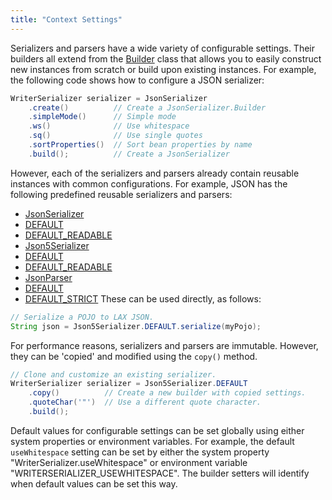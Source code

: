 ```yaml
---
title: "Context Settings"
---
```


Serializers and parsers have a wide variety of configurable settings.  Their builders all extend from the
[Builder](../apidocs/org/apache/juneau/BeanContext/Builder.html) class that allows you to easily construct new instances from scratch or build upon existing instances.
For example, the following code shows how to configure a JSON serializer:
```java
WriterSerializer serializer = JsonSerializer
    .create()          // Create a JsonSerializer.Builder
    .simpleMode()      // Simple mode
    .ws()              // Use whitespace
    .sq()              // Use single quotes
    .sortProperties()  // Sort bean properties by name
    .build();          // Create a JsonSerializer
```
However, each of the serializers and parsers already contain reusable instances with common configurations.
For example, JSON has the following predefined reusable serializers and parsers:
- [JsonSerializer](../apidocs/org/apache/juneau/json/JsonSerializer.html)
- [DEFAULT](../apidocs/org/apache/juneau/json/JsonSerializer.html#DEFAULT)
- [DEFAULT_READABLE](../apidocs/org/apache/juneau/json/JsonSerializer.html#DEFAULT_READABLE)
- [Json5Serializer](../apidocs/org/apache/juneau/json/Json5Serializer.html)
- [DEFAULT](../apidocs/org/apache/juneau/json/Json5Serializer.html#DEFAULT)
- [DEFAULT_READABLE](../apidocs/org/apache/juneau/json/Json5Serializer.html#DEFAULT_READABLE)
- [JsonParser](../apidocs/org/apache/juneau/json/JsonParser.html)
- [DEFAULT](../apidocs/org/apache/juneau/json/JsonParser.html#DEFAULT)
- [DEFAULT_STRICT](../apidocs/org/apache/juneau/json/JsonParser.html#DEFAULT_STRICT)
These can be used directly, as follows:
```java
// Serialize a POJO to LAX JSON.
String json = Json5Serializer.DEFAULT.serialize(myPojo);
```
For performance reasons, serializers and parsers are immutable.
However, they can be 'copied' and modified using the `copy()` method.
```java
// Clone and customize an existing serializer.
WriterSerializer serializer = Json5Serializer.DEFAULT
    .copy()          // Create a new builder with copied settings.
    .quoteChar('"')  // Use a different quote character.
    .build();
```
Default values for configurable settings can be set globally using either system properties or environment variables.
For example, the default `useWhitespace` setting can be set by either the system property "WriterSerializer.useWhitespace"
or environment variable "WRITERSERIALIZER_USEWHITESPACE".
The builder setters will identify when default values can be set this way.
